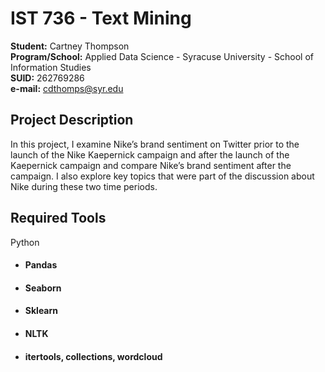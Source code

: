 # IST 736 - Text Mining
**Student:** Cartney Thompson <br />
**Program/School:** Applied Data Science - Syracuse University - School of Information Studies <br />
**SUID:** 262769286 <br />
**e-mail:** cdthomps@syr.edu

## Project Description
In this project, I examine Nike’s brand sentiment on Twitter prior to the launch of the Nike Kaepernick campaign and after the launch of the Kaepernick campaign and compare Nike’s brand sentiment after the campaign. I also explore key topics that were part of the discussion about Nike during these two time periods.

## Required Tools
Python
  * #### Pandas
  * #### Seaborn
  * #### Sklearn
  * #### NLTK
  * #### itertools, collections, wordcloud

